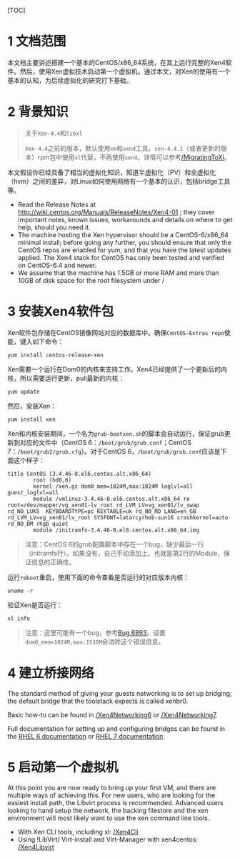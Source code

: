 [TOC]

# 1 文档范围

本文档主要讲述搭建一个基本的CentOS/x86_64系统，在其上运行完整的Xen4软件。然后，使用Xen虚拟技术启动第一个虚拟机。通过本文，对Xen的使用有一个基本的认知，为后续虚拟化的研究打下基础。

# 2 背景知识

> 关于`Xen-4.4`和`libxl`
> 
> `Xen-4.4`之前的版本，默认使用`xm`和`xend`工具。`xen-4.4.1`（或者更新的版本）rpm包中使用`xl`代替，不再使用`xend`。详情可以参考[/MigratingToXl](https://wiki.centos.org/HowTos/Xen/Xen4QuickStart/MigratingToXl)。

本文假设你已经具备了相当的虚拟化知识，知道半虚拟化（PV）和全虚拟化（hvm）之间的差异，对Linux如何使用网络有一个基本的认识，包括bridge工具等。

* Read the Release Notes at http://wiki.centos.org/Manuals/ReleaseNotes/Xen4-01 ; they cover important notes, known issues, workarounds and details on where to get help, should you need it.
* The machine hosting the Xen hypervisor should be a CentOS-6/x86_64 minimal install; before going any further, you should ensure that only the CentOS repos are enabled for yum, and that you have the latest updates applied. The Xen4 stack for CentOS has only been tested and verified on CentOS-6.4 and newer.
* We assume that the machine has 1.5GB or more RAM and more than 10GB of disk space for the root filesystem under /

# 3 安装Xen4软件包

Xen软件包存储在CentOS镜像网站对应的数据库中。确保`CentOS-Extras repo`使能，键入如下命令：

    yum install centos-release-xen

Xen需要一个运行在Dom0的内核来支持工作。Xen4已经提供了一个更新后的内核，所以需要运行更新，pull最新的内核：

    yum update

然后，安装Xen：

    yum install xen

Xen和内核安装期间，一个名为`grub-bootxen.sh`的脚本会自动运行，保证grub更新到对应的文件中（CentOS 6：`/boot/grub/grub.conf`；CentOS 7：`/boot/grub2/grub.cfg`）。对于CentOS 6，`/boot/grub/grub.conf`应该是下面这个样子：

    title CentOS (3.4.46-8.el6.centos.alt.x86_64)
            root (hd0,0)
            kernel /xen.gz dom0_mem=1024M,max:1024M loglvl=all guest_loglvl=all
            module /vmlinuz-3.4.46-8.el6.centos.alt.x86_64 ro root=/dev/mapper/vg_xen01-lv_root rd_LVM_LV=vg_xen01/lv_swap rd_NO_LUKS  KEYBOARDTYPE=pc KEYTABLE=uk rd_NO_MD LANG=en_GB rd_LVM_LV=vg_xen01/lv_root SYSFONT=latarcyrheb-sun16 crashkernel=auto rd_NO_DM rhgb quiet
            module /initramfs-3.4.46-8.el6.centos.alt.x86_64.img

> 注意：CentOS 6的grub配置脚本中存在一个bug，缺少最后一行（initramfs行）。如果没有，自己手动添加上。也就是第2行的Module，保证信息的正确性。

运行`reboot`重启，使用下面的命令查看是否运行的对应版本内核：

    uname -r

验证Xen是否运行：

    xl info

> 注意：这里可能有一个bug，参考[Bug 6893](http://bugs.centos.org/view.php?id=6893)。设置`dom0_mem=1024M,max:1536M`会消除这个错误信息。

# 4 建立桥接网络

The standard method of giving your guests networking is to set up bridging; the default bridge that the toolstack expects is called xenbr0.

Basic how-to can be found in [/Xen4Networking6](https://wiki.centos.org/HowTos/Xen/Xen4QuickStart/Xen4Networking6) or [/Xen4Networking7](https://wiki.centos.org/HowTos/Xen/Xen4QuickStart/Xen4Networking7).

Full documentation for setting up and configuring bridges can be found in the [RHEL 6 documentation](https://access.redhat.com/documentation/en-US/Red_Hat_Enterprise_Linux/6/html/Deployment_Guide/s2-networkscripts-interfaces_network-bridge.html) or [RHEL 7 documentation](https://access.redhat.com/documentation/en-US/Red_Hat_Enterprise_Linux/7/html/Networking_Guide/ch-Configure_Network_Bridging.html).

# 5 启动第一个虚拟机

At this point you are now ready to bring up your first VM, and there are multiple ways of achieving this. For new users, who are looking for the easiest install path, the Libvirt process is recommended. Advanced users looking to hand setup the network, the backing filestore and the xen environment will most likely want to use the xen command line tools.

* With Xen CLI tools, including xl: [/Xen4Cli](https://wiki.centos.org/HowTos/Xen/Xen4QuickStart/Xen4Cli)
* Using !LibVirt/ Virt-install and Virt-Manager with xen4centos: [/Xen4Libvirt](https://wiki.centos.org/HowTos/Xen/Xen4QuickStart/Xen4Libvirt)


